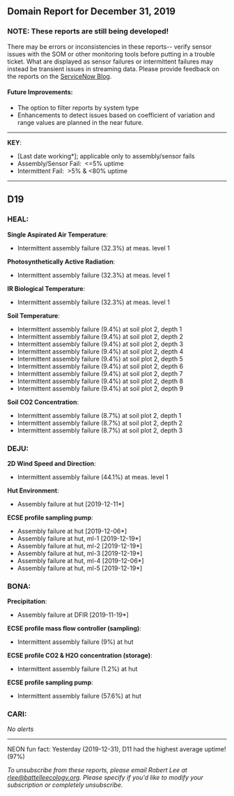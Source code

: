 ## Domain Report for December 31, 2019


### NOTE: These reports are still being developed!
There may be errors or inconsistencies in these reports-- verify sensor issues with the SOM or other monitoring tools before putting in a trouble ticket. What are displayed as sensor failures or intermittent failures may instead be transient issues in streaming data.
Please provide feedback on the reports on the [ServiceNow Blog](https://neon.service-now.com/community?id=community_blog&sys_id=9b4fbe8adbed734017ecf9041d9619be).

#### Future Improvements: 
 - The option to filter reports by system type 
 - Enhancements to detect issues based on coefficient of variation and range values are planned in the near future.

***

**KEY**:

 - [Last date working*]; applicable only to assembly/sensor fails
 - Assembly/Sensor Fail:&nbsp;&nbsp;<=5% uptime
 - Intermittent Fail:&nbsp;&nbsp;>5% & <80% uptime

***
## D19

### HEAL:

**Single Aspirated Air Temperature**:
 - Intermittent assembly failure (32.3%) at meas. level 1

**Photosynthetically Active Radiation**:
 - Intermittent assembly failure (32.3%) at meas. level 1

**IR Biological Temperature**:
 - Intermittent assembly failure (32.3%) at meas. level 1

**Soil Temperature**:
 - Intermittent assembly failure (9.4%) at soil plot 2, depth 1
 - Intermittent assembly failure (9.4%) at soil plot 2, depth 2
 - Intermittent assembly failure (9.4%) at soil plot 2, depth 3
 - Intermittent assembly failure (9.4%) at soil plot 2, depth 4
 - Intermittent assembly failure (9.4%) at soil plot 2, depth 5
 - Intermittent assembly failure (9.4%) at soil plot 2, depth 6
 - Intermittent assembly failure (9.4%) at soil plot 2, depth 7
 - Intermittent assembly failure (9.4%) at soil plot 2, depth 8
 - Intermittent assembly failure (9.4%) at soil plot 2, depth 9

**Soil CO2 Concentration**:
 - Intermittent assembly failure (8.7%) at soil plot 2, depth 1
 - Intermittent assembly failure (8.7%) at soil plot 2, depth 2
 - Intermittent assembly failure (8.7%) at soil plot 2, depth 3

### DEJU:

**2D Wind Speed and Direction**:
 - Intermittent assembly failure (44.1%) at meas. level 1

**Hut Environment**:
 - Assembly failure at hut [2019-12-11*]

**ECSE profile sampling pump**:
 - Assembly failure at hut [2019-12-06*]
 - Assembly failure at hut, ml-1 [2019-12-19*]
 - Assembly failure at hut, ml-2 [2019-12-19*]
 - Assembly failure at hut, ml-3 [2019-12-19*]
 - Assembly failure at hut, ml-4 [2019-12-06*]
 - Assembly failure at hut, ml-5 [2019-12-19*]

### BONA:

**Precipitation**:
 - Assembly failure at DFIR [2019-11-19*]

**ECSE profile mass flow controller (sampling)**:
 - Intermittent assembly failure (9%) at hut

**ECSE profile CO2 & H2O concentration (storage)**:
 - Intermittent assembly failure (1.2%) at hut

**ECSE profile sampling pump**:
 - Intermittent assembly failure (57.6%) at hut

### CARI:

_No alerts_

***
NEON fun fact: Yesterday (2019-12-31), D11 had the highest average uptime! (97%)

_To unsubscribe from these reports, please email Robert Lee at rlee@battelleecology.org. Please specify if you'd like to modify your subscription or completely unsubscribe._
